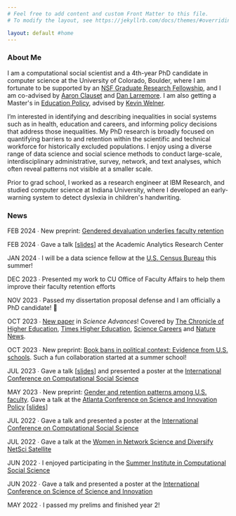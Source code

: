 ```yaml
---
# Feel free to add content and custom Front Matter to this file.
# To modify the layout, see https://jekyllrb.com/docs/themes/#overriding-theme-defaults

layout: default #home
---
```


### About Me
I am a computational social scientist and a 4th-year PhD candidate in computer science at the University of Colorado, Boulder, where I am fortunate to be supported by an <a href="https://nsfgrfp.org/">NSF Graduate Research Fellowship</a>, and I am co-advised by <a href="https://aaronclauset.github.io/">Aaron Clauset</a> and <a href="https://larremorelab.github.io/">Dan Larremore</a>. I am also getting a Master's in <a href="https://www.colorado.edu/education/academics/graduate-programs/educational-foundations-policy-practice/ma-educational-foundations">Education Policy</a>, advised by <a href="https://www.colorado.edu/education/kevin-welner">Kevin Welner</a>.

I’m interested in identifying and describing inequalities in social systems such as in health, education and careers, and informing policy decisions that address those inequalities. My PhD research is broadly focused on quantifying barriers to and retention within the scientific and technical workforce for historically excluded populations. I enjoy using a diverse range of data science and social science methods to conduct large-scale, interdisciplinary administrative, survey, network, and text analyses, which often reveal patterns not visible at a smaller scale.

Prior to grad school, I worked as a research engineer at IBM Research, and studied computer science at Indiana University, where I developed an early-warning system to detect dyslexia in children's handwriting.

### News
FEB 2024 &#8729; New preprint: <a href="https://osf.io/preprints/socarxiv/g6xwk">Gendered devaluation underlies faculty retention</a>

FEB 2024 &#8729; Gave a talk [<a href="https://katiespoon.github.io/AARC_Feb2024.pdf">slides</a>] at the Academic Analytics Research Center

JAN 2024 &#8729; I will be a data science fellow at the <a href="https://www.census.gov/programs-surveys/ehealth.html">U.S. Census Bureau</a> this summer!

DEC 2023 &#8729; Presented my work to CU Office of Faculty Affairs to help them improve their faculty retention efforts

NOV 2023 &#8729; Passed my dissertation proposal defense and I am officially a PhD candidate! :tada:

OCT 2023 &#8729; <a href="https://www.science.org/doi/10.1126/sciadv.adi2205">New paper</a> in <i>Science Advances</i>! Covered by <a href="https://www.chronicle.com/article/even-with-tenure-women-are-more-likely-to-leave-higher-ed">The Chronicle of Higher Education</a>, <a href="https://www.timeshighereducation.com/news/hostile-workplace-climate-pushing-women-out-academia">Times Higher Education</a>, <a href="https://www.science.org/content/article/women-faculty-feel-pushed-academia-poor-workplace-climate">Science Careers</a> and <a href="https://www.nature.com/articles/d41586-023-03251-8">Nature News</a>.

OCT 2023 &#8729; New preprint: <a href="https://papers.ssrn.com/sol3/papers.cfm?abstract_id=4618699">Book bans in political context: Evidence from U.S. schools</a>. Such a fun collaboration started at a summer school!

JUL 2023 &#8729; Gave a talk [<a href="https://katiespoon.github.io/IC2S2_23.pdf">slides</a>] and presented a poster at the <a href="https://www.ic2s2.org/">International Conference on Computational Social Science</a>

MAY 2023 &#8729; New preprint: <a href="https://osf.io/preprints/socarxiv/u26ze">Gender and retention patterns among U.S. faculty</a>. Gave a talk at the <a href="https://www.atlconf.org/">Atlanta Conference on Science and Innovation Policy</a> [<a href="https://katiespoon.github.io/ATLC23.pdf">slides</a>]

JUL 2022 &#8729; Gave a talk and presented a poster at the <a href="https://www.ic2s2.org/">International Conference on Computational Social Science</a>

JUL 2022 &#8729; Gave a talk at the <a href="https://sites.google.com/view/winsnetsci-diversify-netsci-20">Women in Network Science and Diversify NetSci Satellite</a>

JUN 2022 &#8729; I enjoyed participating in the <a href="https://sicss.io/">Summer Institute in Computational Social Science</a>

JUN 2022 &#8729; Gave a talk and presented a poster at the <a href="https://www.icssi.org/">International Conference on Science of Science and Innovation</a>

MAY 2022 &#8729; I passed my prelims and finished year 2!
